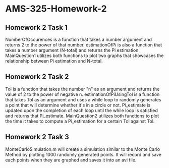 # AMS-325-Homework-2

## Homework 2 Task 1
NumberOfOccurences is a function that takes a number argument and returns 2 to the power of
that number.
estimationOfPi is also a function that takes a number argument (N-total) and returns the Pi
estimation.
MainQuestion1 utilizes both functions to plot two graphs that showcases the relationship 
between Pi estimation and N-total.

## Homework 2 Task 2
Tol is a function that takes the number "n" as an argument and returns the value of 2 to the power of negative n.
estimationOfPiUsingTol is a function that takes Tol as an argument and uses a while loop to randomly generates a point that will determine whether it's in a circle or not. Pi_estimate is updated upon the completion of each loop until the while loop is satisfied and returns that Pi_estimate.
MainQuestion2 utilizes both functions to plot the time it takes to compute a Pi_estimation for a certain Tol against Tol.

## Homework 2 Task 3
MonteCarloSimulation.m  will create a simulation similar to the Monte Carlo Method by plotting 1000 randomly generated points. It will record and save each points when they are graphed and saves it into an avi file.
